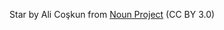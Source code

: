 Star by Ali Coşkun from <a href="https://thenounproject.com/browse/icons/term/star/" target="_blank" title="Star Icons">Noun Project</a> (CC BY 3.0)
